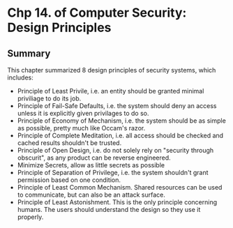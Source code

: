 # Chp 14. of Computer Security: Design Principles

## Summary 

This chapter summarized 8 design principles of security systems, which includes:

- Principle of Least Privile, i.e. an entity should be granted minimal priviliage to do its job.
- Principle of Fail-Safe Defaults, i.e. the system should deny an access unless it is explicitly given privilages to do so.
- Principle of Economy of Mechanism, i.e. the system should be as simple as possible, pretty much like Occam's razor.
- Principle of Complete Meditation, i.e. all access should be checked and cached results shouldn't be trusted.
- Principle of Open Design, i.e. do not solely rely on "security through obscurit", as any product can be reverse engineered.
- Minimize Secrets, allow as little secrets as possible
- Principle of Separation of Privilege, i.e. the system shouldn't grant permission based on one condition.
- Principle of Least Common Mechanism. Shared resources can be used to communicate, but can also be an attack surface.
- Principle of Least Astonishment. This is the only principle concerning humans. The users should understand the design so they use it properly.
